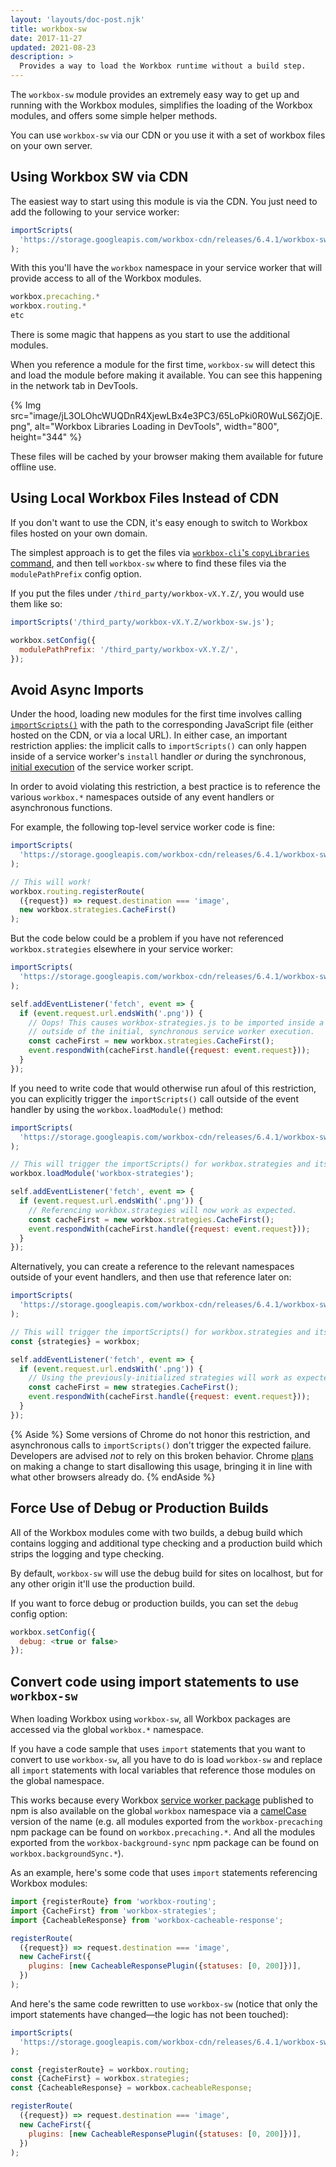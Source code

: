 ```yaml
---
layout: 'layouts/doc-post.njk'
title: workbox-sw
date: 2017-11-27
updated: 2021-08-23
description: >
  Provides a way to load the Workbox runtime without a build step.
---
```


The `workbox-sw` module provides an extremely easy way to get up and running
with the Workbox modules, simplifies the loading of the Workbox modules, and
offers some simple helper methods.

You can use `workbox-sw` via our CDN or you use it with a set of workbox files
on your own server.

## Using Workbox SW via CDN

The easiest way to start using this module is via the CDN. You just need to
add the following to your service worker:

```js
importScripts(
  'https://storage.googleapis.com/workbox-cdn/releases/6.4.1/workbox-sw.js'
);
```

With this you'll have the `workbox` namespace in your service worker that will
provide access to all of the Workbox modules.

```js
workbox.precaching.*
workbox.routing.*
etc
```

There is some magic that happens as you start to use the additional modules.

When you reference a module for the first time, `workbox-sw` will detect this
and load the module before making it available. You can see this happening in
the network tab in DevTools.

{% Img src="image/jL3OLOhcWUQDnR4XjewLBx4e3PC3/65LoPki0R0WuLS6ZjOjE.png", alt="Workbox Libraries Loading in DevTools", width="800", height="344" %}

These files will be cached by your browser making them available for future
offline use.

## Using Local Workbox Files Instead of CDN

If you don't want to use the CDN, it's easy enough to switch to Workbox files
hosted on your own domain.

The simplest approach is to get the files via [`workbox-cli`'s `copyLibraries`
command](/docs/workbox/modules/workbox-cli#copylibraries), and then tell
`workbox-sw` where to find these files via the `modulePathPrefix` config option.

If you put the files under `/third_party/workbox-vX.Y.Z/`, you would use them like so:

```js
importScripts('/third_party/workbox-vX.Y.Z/workbox-sw.js');

workbox.setConfig({
  modulePathPrefix: '/third_party/workbox-vX.Y.Z/',
});
```

## Avoid Async Imports

Under the hood, loading new modules for the first time involves calling
[`importScripts()`](https://developer.mozilla.org/docs/Web/API/WorkerGlobalScope/importScripts)
with the path to the corresponding JavaScript file (either hosted on the CDN, or via a local URL).
In either case, an important restriction applies: the implicit calls to `importScripts()` can only
happen inside of a service worker's `install` handler _or_ during the synchronous,
[initial execution](https://stackoverflow.com/questions/38835273) of the service worker script.

In order to avoid violating this restriction, a best practice is to reference the various
`workbox.*` namespaces outside of any event handlers or asynchronous functions.

For example, the following top-level service worker code is fine:

```js
importScripts(
  'https://storage.googleapis.com/workbox-cdn/releases/6.4.1/workbox-sw.js'
);

// This will work!
workbox.routing.registerRoute(
  ({request}) => request.destination === 'image',
  new workbox.strategies.CacheFirst()
);
```

But the code below could be a problem if you have not referenced `workbox.strategies` elsewhere in your
service worker:

```js
importScripts(
  'https://storage.googleapis.com/workbox-cdn/releases/6.4.1/workbox-sw.js'
);

self.addEventListener('fetch', event => {
  if (event.request.url.endsWith('.png')) {
    // Oops! This causes workbox-strategies.js to be imported inside a fetch handler,
    // outside of the initial, synchronous service worker execution.
    const cacheFirst = new workbox.strategies.CacheFirst();
    event.respondWith(cacheFirst.handle({request: event.request}));
  }
});
```

If you need to write code that would otherwise run afoul of this restriction, you can explicitly
trigger the `importScripts()` call outside of the event handler by using the
`workbox.loadModule()` method:

```js
importScripts(
  'https://storage.googleapis.com/workbox-cdn/releases/6.4.1/workbox-sw.js'
);

// This will trigger the importScripts() for workbox.strategies and its dependencies:
workbox.loadModule('workbox-strategies');

self.addEventListener('fetch', event => {
  if (event.request.url.endsWith('.png')) {
    // Referencing workbox.strategies will now work as expected.
    const cacheFirst = new workbox.strategies.CacheFirst();
    event.respondWith(cacheFirst.handle({request: event.request}));
  }
});
```

Alternatively, you can create a reference to the relevant namespaces outside of your event handlers,
and then use that reference later on:

```js
importScripts(
  'https://storage.googleapis.com/workbox-cdn/releases/6.4.1/workbox-sw.js'
);

// This will trigger the importScripts() for workbox.strategies and its dependencies:
const {strategies} = workbox;

self.addEventListener('fetch', event => {
  if (event.request.url.endsWith('.png')) {
    // Using the previously-initialized strategies will work as expected.
    const cacheFirst = new strategies.CacheFirst();
    event.respondWith(cacheFirst.handle({request: event.request}));
  }
});
```

{% Aside %}
Some versions of Chrome do not honor this restriction, and asynchronous calls to
`importScripts()` don't trigger the expected failure. Developers are advised
_not_ to rely on this broken behavior. Chrome
[plans](https://www.chromestatus.com/feature/5748516353736704) on making a
change to start disallowing this usage, bringing it in line with what other
browsers already do.
{% endAside %}

## Force Use of Debug or Production Builds

All of the Workbox modules come with two builds, a debug build which
contains logging and additional type checking and a production build which
strips the logging and type checking.

By default, `workbox-sw` will use the debug build for sites on localhost,
but for any other origin it'll use the production build.

If you want to force debug or production builds, you can set the `debug` config
option:

```js
workbox.setConfig({
  debug: <true or false>
});
```

## Convert code using import statements to use `workbox-sw`

When loading Workbox using `workbox-sw`, all Workbox packages are accessed via
the global `workbox.*` namespace.

If you have a code sample that uses `import` statements that you want to convert
to use `workbox-sw`, all you have to do is load `workbox-sw` and replace all `import` statements with local variables that reference
those modules on the global namespace.

This works because every Workbox [service worker
package](/docs/workbox/modules/#service-worker-packages) published to npm is also
available on the global `workbox` namespace via a
[camelCase](https://en.wikipedia.org/wiki/Camel_case) version of the name (e.g.
all modules exported from the `workbox-precaching` npm package can be found on
`workbox.precaching.*`. And all the modules exported from the
`workbox-background-sync` npm package can be found on
`workbox.backgroundSync.*`).

As an example, here's some code that uses `import` statements referencing
Workbox modules:

```js
import {registerRoute} from 'workbox-routing';
import {CacheFirst} from 'workbox-strategies';
import {CacheableResponse} from 'workbox-cacheable-response';

registerRoute(
  ({request}) => request.destination === 'image',
  new CacheFirst({
    plugins: [new CacheableResponsePlugin({statuses: [0, 200]})],
  })
);
```

And here's the same code rewritten to use `workbox-sw` (notice that only the
import statements have changed&mdash;the logic has not been touched):

```js
importScripts(
  'https://storage.googleapis.com/workbox-cdn/releases/6.4.1/workbox-sw.js'
);

const {registerRoute} = workbox.routing;
const {CacheFirst} = workbox.strategies;
const {CacheableResponse} = workbox.cacheableResponse;

registerRoute(
  ({request}) => request.destination === 'image',
  new CacheFirst({
    plugins: [new CacheableResponsePlugin({statuses: [0, 200]})],
  })
);
```
